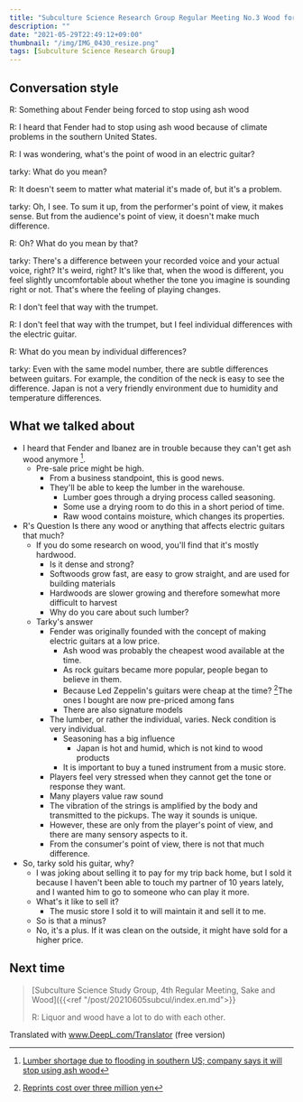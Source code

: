 ```yaml
---
title: "Subculture Science Research Group Regular Meeting No.3 Wood for electric guitar or anything else?"
description: ""
date: "2021-05-29T22:49:12+09:00"
thumbnail: "/img/IMG_0430_resize.png"
tags: [Subculture Science Research Group]
---
```

## Conversation style
R: Something about Fender being forced to stop using ash wood

R: I heard that Fender had to stop using ash wood because of climate problems in the southern United States.

R: I was wondering, what's the point of wood in an electric guitar?

tarky: What do you mean?

R: It doesn't seem to matter what material it's made of, but it's a problem.

tarky: Oh, I see. To sum it up, from the performer's point of view, it makes sense. But from the audience's point of view, it doesn't make much difference.

R: Oh? What do you mean by that?

tarky: There's a difference between your recorded voice and your actual voice, right? It's weird, right? It's like that, when the wood is different, you feel slightly uncomfortable about whether the tone you imagine is sounding right or not. That's where the feeling of playing changes.

R: I don't feel that way with the trumpet.

R: I don't feel that way with the trumpet, but I feel individual differences with the electric guitar.

R: What do you mean by individual differences?

tarky: Even with the same model number, there are subtle differences between guitars. For example, the condition of the neck is easy to see the difference. Japan is not a very friendly environment due to humidity and temperature differences.

## What we talked about
- I heard that Fender and Ibanez are in trouble because they can't get ash wood anymore [^1].
  - Pre-sale price might be high.
    - From a business standpoint, this is good news.
    - They'll be able to keep the lumber in the warehouse.
      - Lumber goes through a drying process called seasoning.
      - Some use a drying room to do this in a short period of time.
      - Raw wood contains moisture, which changes its properties.
- R's Question Is there any wood or anything that affects electric guitars that much?
  - If you do some research on wood, you'll find that it's mostly hardwood.
    - Is it dense and strong?
    - Softwoods grow fast, are easy to grow straight, and are used for building materials
    - Hardwoods are slower growing and therefore somewhat more difficult to harvest
    - Why do you care about such lumber?
  - Tarky's answer
    - Fender was originally founded with the concept of making electric guitars at a low price.
      - Ash wood was probably the cheapest wood available at the time.
      - As rock guitars became more popular, people began to believe in them.
      - Because Led Zeppelin's guitars were cheap at the time? [^2]The ones I bought are now pre-priced among fans
      - There are also signature models
    - The lumber, or rather the individual, varies. Neck condition is very individual.
      - Seasoning has a big influence
        - Japan is hot and humid, which is not kind to wood products
      - It is important to buy a tuned instrument from a music store.
    - Players feel very stressed when they cannot get the tone or response they want.
    - Many players value raw sound
    - The vibration of the strings is amplified by the body and transmitted to the pickups. The way it sounds is unique.
    - However, these are only from the player's point of view, and there are many sensory aspects to it.
    - From the consumer's point of view, there is not that much difference.
- So, tarky sold his guitar, why?
  - I was joking about selling it to pay for my trip back home, but I sold it because I haven't been able to touch my partner of 10 years lately, and I wanted him to go to someone who can play it more.
  - What's it like to sell it?
    - The music store I sold it to will maintain it and sell it to me.
  - So is that a minus?
  - No, it's a plus. If it was clean on the outside, it might have sold for a higher price.
    

## Next time
> [Subculture Science Study Group, 4th Regular Meeting, Sake and Wood]({{<ref "/post/20210605subcul/index.en.md">}}
> 
> R: Liquor and wood have a lot to do with each other.


[^1]:[Lumber shortage due to flooding in southern US; company says it will stop using ash wood](https://www.nikkei.com/article/DGXZQOUC18BJ50Y1A510C2000000/)
[^2]:[Reprints cost over three million yen](https://nme-jp.com/news/67562/)

Translated with www.DeepL.com/Translator (free version)